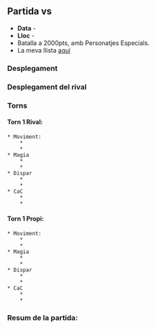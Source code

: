 ## Partida vs

* **Data** - 
* **Lloc** - 
* Batalla a 2000pts, amb Personatjes Especials.
* La meva llista [aquí](../llistes/plantilla.md)

### Desplegament


### Desplegament del rival

### Torns

#### Torn 1 Rival:
    * Moviment:
        *
        *
    * Magia
        *
        *
    * Dispar
        *  
        *
    * CaC
        *
        *

#### Torn 1 Propi:
    * Moviment:
        *
        *
    * Magia
        *
        *
    * Dispar
        *  
        *
    * CaC
        *
        *

### Resum de la partida:

